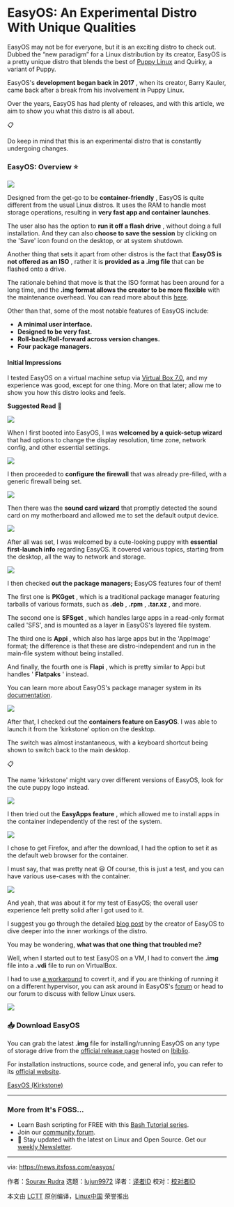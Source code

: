 [#]: subject: "EasyOS: An Experimental Distro With Unique Qualities"
[#]: via: "https://news.itsfoss.com/easyos/"
[#]: author: "Sourav Rudra https://news.itsfoss.com/author/sourav/"
[#]: collector: "lujun9972"
[#]: translator: " "
[#]: reviewer: " "
[#]: publisher: " "
[#]: url: " "

EasyOS: An Experimental Distro With Unique Qualities
======
EasyOS may not be for everyone, but it is an exciting distro to check
out.
Dubbed the “new paradigm” for a Linux distribution by its creator, EasyOS is a pretty unique distro that blends the best of [Puppy Linux][1] and Quirky, a variant of Puppy.

EasyOS's **development** **began back in 2017** , when its creator, Barry Kauler, came back after a break from his involvement in Puppy Linux.

Over the years, EasyOS has had plenty of releases, and with this article, we aim to show you what this distro is all about.

📋

Do keep in mind that this is an experimental distro that is constantly undergoing changes.

### EasyOS: Overview ⭐

![][2]

Designed from the get-go to be **container-friendly** , EasyOS is quite different from the usual Linux distros. It uses the RAM to handle most storage operations, resulting in **very fast app and container launches**.

The user also has the option to **run it off a flash drive** , without doing a full installation. And they can also **choose to save the session** by clicking on the 'Save' icon found on the desktop, or at system shutdown.

Another thing that sets it apart from other distros is the fact that **EasyOS is not offered as an ISO** , rather it is **provided as a .img file** that can be flashed onto a drive.

The rationale behind that move is that the ISO format has been around for a long time, and the **.img format allows the creator to be more flexible** with the maintenance overhead. You can read more about this [here][3].

Other than that, some of the most notable features of EasyOS include:

  * **A minimal user interface.**
  * **Designed to be very fast.**
  * **Roll-back/Roll-forward across version changes.**
  * **Four package managers.**



#### Initial Impressions

I tested EasyOS on a virtual machine setup via [Virtual Box 7.0][4], and my experience was good, except for one thing. More on that later; allow me to show you how this distro looks and feels.

**Suggested Read** 📖

![][5]

When I first booted into EasyOS, I was **welcomed by a quick-setup wizard** that had options to change the display resolution, time zone, network config, and other essential settings.

![][6]

I then proceeded to **configure the firewall** that was already pre-filled, with a generic firewall being set.

![][7]

Then there was the **sound card wizard** that promptly detected the sound card on my motherboard and allowed me to set the default output device.

![][8]

After all was set, I was welcomed by a cute-looking puppy with **essential first-launch info** regarding EasyOS. It covered various topics, starting from the desktop, all the way to network and storage.

![][9]

I then checked **out the package managers;** EasyOS features four of them!

The first one is **PKGget** , which is a traditional package manager featuring tarballs of various formats, such as **.deb** , **.rpm** , **.tar.xz** , and more.

The second one is **SFSget** , which handles large apps in a read-only format called 'SFS', and is mounted as a layer in EasyOS's layered file system.

The third one is **Appi** , which also has large apps but in the 'AppImage' format; the difference is that these are distro-independent and run in the main-file system without being installed.

And finally, the fourth one is **Flapi** , which is pretty similar to Appi but handles ' **Flatpaks** ' instead.

You can learn more about EasyOS's package manager system in its [documentation][10].

![][11]

After that, I checked out the **containers feature on EasyOS**. I was able to launch it from the 'kirkstone' option on the desktop.

The switch was almost instantaneous, with a keyboard shortcut being shown to switch back to the main desktop.

📋

The name 'kirkstone' might vary over different versions of EasyOS, look for the cute puppy logo instead.

![][12]

I then tried out the **EasyApps feature** , which allowed me to install apps in the container independently of the rest of the system.

![][13]

I chose to get Firefox, and after the download, I had the option to set it as the default web browser for the container.

I must say, that was pretty neat 😃 Of course, this is just a test, and you can have various use-cases with the container.

![][14]

And yeah, that was about it for my test of EasyOS; the overall user experience felt pretty solid after I got used to it.

I suggest you go through the detailed [blog post][15] by the creator of EasyOS to dive deeper into the inner workings of the distro.

You may be wondering, **what was that one thing that troubled me?**

Well, when I started out to test EasyOS on a VM, I had to convert the **.img** file into a **.vdi** file to run on VirtualBox.

I had to use [a workaround][16] to covert it, and if you are thinking of running it on a different hypervisor, you can ask around in EasyOS's [forum][17] or head to our forum to discuss with fellow Linux users.

![][18]

### 📥 Download EasyOS

You can grab the latest **.img** file for installing/running EasyOS on any type of storage drive from the [official release page][19] hosted on [Ibiblio][20].

For installation instructions, source code, and general info, you can refer to its [official website][21].

[EasyOS (Kirkstone)][22]

* * *

### More from It's FOSS...

  * Learn Bash scripting for FREE with this [Bash Tutorial series][23].
  * Join our [community forum][24].
  * 📩 Stay updated with the latest on Linux and Open Source. Get our [weekly Newsletter][25].



--------------------------------------------------------------------------------

via: https://news.itsfoss.com/easyos/

作者：[Sourav Rudra][a]
选题：[lujun9972][b]
译者：[译者ID](https://github.com/译者ID)
校对：[校对者ID](https://github.com/校对者ID)

本文由 [LCTT](https://github.com/LCTT/TranslateProject) 原创编译，[Linux中国](https://linux.cn/) 荣誉推出

[a]: https://news.itsfoss.com/author/sourav/
[b]: https://github.com/lujun9972
[1]: https://puppylinux-woof-ce.github.io/?ref=news.itsfoss.com
[2]: https://news.itsfoss.com/content/images/2023/07/EasyOS_1.jpg
[3]: https://easyos.org/about/why-the-iso-format-has-to-die.html?ref=news.itsfoss.com
[4]: https://news.itsfoss.com/virtualbox-7-0-release/
[5]: https://itsfoss.com/content/images/size/w256h256/2022/12/android-chrome-192x192.png
[6]: https://news.itsfoss.com/content/images/2023/07/EasyOS_2.jpg
[7]: https://news.itsfoss.com/content/images/2023/07/EasyOS_3.jpg
[8]: https://news.itsfoss.com/content/images/2023/07/EasyOS_4.jpg
[9]: https://news.itsfoss.com/content/images/2023/07/EasyOS_5.jpg
[10]: https://easyos.org/user/package-manager-concepts.html?ref=news.itsfoss.com
[11]: https://news.itsfoss.com/content/images/2023/07/EasyOS_6.jpg
[12]: https://news.itsfoss.com/content/images/2023/07/EasyOS_7.jpg
[13]: https://news.itsfoss.com/content/images/2023/07/EasyOS_8.jpg
[14]: https://news.itsfoss.com/content/images/2023/07/EasyOS_10.jpg
[15]: https://easyos.org/tech/how-easy-works.html?ref=news.itsfoss.com
[16]: https://ostechnix.com/how-to-convert-img-file-to-vdi-file-using-oracle-virtualbox/?ref=news.itsfoss.com
[17]: https://forum.puppylinux.com/viewforum.php?f=63&ref=news.itsfoss.com
[18]: https://itsfoss.community/uploads/default/optimized/1X/f274f9749e3fd8b4d6fbae1cf90c5c186d2f699c_2_180x180.png
[19]: https://distro.ibiblio.org/easyos/amd64/releases/?ref=news.itsfoss.com
[20]: https://www.ibiblio.org/?ref=news.itsfoss.com
[21]: https://easyos.org/?ref=news.itsfoss.com
[22]: https://distro.ibiblio.org/easyos/amd64/releases/kirkstone/?ref=news.itsfoss.com
[23]: https://linuxhandbook.com/tag/bash-beginner/
[24]: https://itsfoss.community/
[25]: https://itsfoss.com/newsletter/
